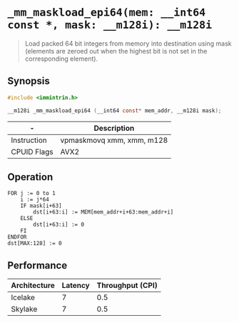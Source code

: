 `_mm_maskload_epi64(mem: __int64 const *, mask: __m128i): __m128i`
==================================================================

> Load packed 64 bit integers from memory into destination using mask (elements are zeroed out when the highest bit is not set in the corresponding element).

## Synopsis

```c
#include <immintrin.h>

__m128i _mm_maskload_epi64 (__int64 const* mem_addr, __m128i mask);
```

| -           | Description               |
| ----------- | ------------------------- |
| Instruction | vpmaskmovq xmm, xmm, m128 |
| CPUID Flags | AVX2                      |

## Operation

```
FOR j := 0 to 1
	i := j*64
	IF mask[i+63]
		dst[i+63:i] := MEM[mem_addr+i+63:mem_addr+i]
	ELSE
		dst[i+63:i] := 0
	FI
ENDFOR
dst[MAX:128] := 0
```

## Performance

| Architecture | Latency | Throughput (CPI) |
| ------------ | ------- | ---------------- |
| Icelake      | 7       | 0.5              |
| Skylake      | 7       | 0.5              |
